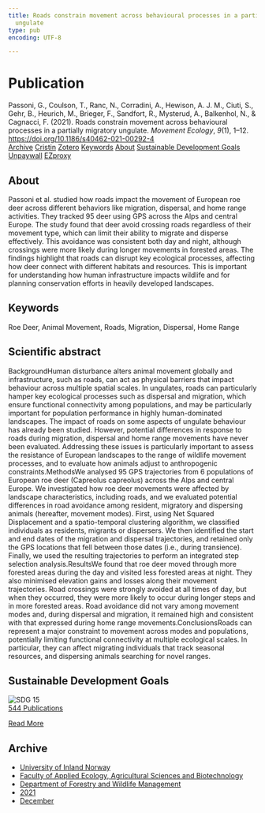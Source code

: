 ```yaml
---
title: Roads constrain movement across behavioural processes in a partially migratory
  ungulate
type: pub
encoding: UTF-8

---
```

<h1>Publication</h1>
<article id="csl-bib-container-E9S2P82U" class="csl-bib-container">
  <div class="csl-bib-body"> <div class="csl-entry">Passoni, G., Coulson, T., Ranc, N., Corradini, A., Hewison, A. J. M., Ciuti, S., Gehr, B., Heurich, M., Brieger, F., Sandfort, R., Mysterud, A., Balkenhol, N., &#38; Cagnacci, F. (2021). Roads constrain movement across behavioural processes in a partially migratory ungulate. <i>Movement Ecology</i>, <i>9</i>(1), 1–12. <a href="https://doi.org/10.1186/s40462-021-00292-4">https://doi.org/10.1186/s40462-021-00292-4</a></div> </div>
  <div class="csl-bib-buttons">
    <a href="#taxonomy-article-E9S2P82U" alt="archive" class="csl-bib-button">Archive</a>
    <a href="https://app.cristin.no/results/show.jsf?id=1962335" alt="Cristin" class="csl-bib-button">Cristin</a>
    <a href="http://zotero.org/groups/5881554/items/E9S2P82U" alt="Zotero" class="csl-bib-button">Zotero</a>
    <a href="#keywords-article-E9S2P82U" alt="keywords" class="csl-bib-button">Keywords</a>
    <a href="#about-article-E9S2P82U" alt="about_pub" class="csl-bib-button">About</a>
    <a href="#sdg-article-E9S2P82U" alt="sdg" class="csl-bib-button">Sustainable Development Goals</a>
    <a href="https://movementecologyjournal.biomedcentral.com/track/pdf/10.1186/s40462-021-00292-4" alt="Unpaywall" class="csl-bib-button">Unpaywall</a>
    <a href="https://movementecologyjournal.biomedcentral.com/track/pdf/10.1186/s40462-021-00292-4" alt="EZproxy" class="csl-bib-button">EZproxy</a>
  </div>
  <div id="csl-bib-meta-container-E9S2P82U"></div>
</article>
<div id="csl-bib-meta-E9S2P82U" class="csl-bib-meta">
  <article id="about-article-E9S2P82U" class="about_pub-article">
    <h1>About</h1>
    Passoni et al. studied how roads impact the movement of European roe deer across different behaviors like migration, dispersal, and home range activities. They tracked 95 deer using GPS across the Alps and central Europe. The study found that deer avoid crossing roads regardless of their movement type, which can limit their ability to migrate and disperse effectively. This avoidance was consistent both day and night, although crossings were more likely during longer movements in forested areas. The findings highlight that roads can disrupt key ecological processes, affecting how deer connect with different habitats and resources. This is important for understanding how human infrastructure impacts wildlife and for planning conservation efforts in heavily developed landscapes.
  </article>
  <article id="keywords-article-E9S2P82U" class="keywords-article">
    <h1>Keywords</h1>
    Roe Deer, Animal Movement, Roads, Migration, Dispersal, Home Range
  </article>
  <article id="abstract-article-E9S2P82U" class="abstract-article">
    <h1>Scientific abstract</h1>
    BackgroundHuman disturbance alters animal movement globally and infrastructure, such as roads, can act as physical barriers that impact behaviour across multiple spatial scales. In ungulates, roads can particularly hamper key ecological processes such as dispersal and migration, which ensure functional connectivity among populations, and may be particularly important for population performance in highly human-dominated landscapes. The impact of roads on some aspects of ungulate behaviour has already been studied. However, potential differences in response to roads during migration, dispersal and home range movements have never been evaluated. Addressing these issues is particularly important to assess the resistance of European landscapes to the range of wildlife movement processes, and to evaluate how animals adjust to anthropogenic constraints.MethodsWe analysed 95 GPS trajectories from 6 populations of European roe deer (Capreolus capreolus) across the Alps and central Europe. We investigated how roe deer movements were affected by landscape characteristics, including roads, and we evaluated potential differences in road avoidance among resident, migratory and dispersing animals (hereafter, movement modes). First, using Net Squared Displacement and a spatio-temporal clustering algorithm, we classified individuals as residents, migrants or dispersers. We then identified the start and end dates of the migration and dispersal trajectories, and retained only the GPS locations that fell between those dates (i.e., during transience). Finally, we used the resulting trajectories to perform an integrated step selection analysis.ResultsWe found that roe deer moved through more forested areas during the day and visited less forested areas at night. They also minimised elevation gains and losses along their movement trajectories. Road crossings were strongly avoided at all times of day, but when they occurred, they were more likely to occur during longer steps and in more forested areas. Road avoidance did not vary among movement modes and, during dispersal and migration, it remained high and consistent with that expressed during home range movements.ConclusionsRoads can represent a major constraint to movement across modes and populations, potentially limiting functional connectivity at multiple ecological scales. In particular, they can affect migrating individuals that track seasonal resources, and dispersing animals searching for novel ranges.
  </article>
  <article id="sdg-article-E9S2P82U" class="sdg-article">
    <h1>Sustainable Development Goals</h1>
    <div class="sdg-container"><div id="sdg15" class="sdg">
        <img src="{{< params subfolder >}}images/sdg/sdg15_en.png" class="image" alt="SDG 15">
        <div class="sdg-overlay">
          <a href="{{< params subfolder >}}en/archive/?sdg=15#archive" class="sdg-publication-count"><span>544</span> Publications</a>
          <p><a href="https://sdgs.un.org/goals/goal15" class="sdg-read-more">Read More</a></p>
        </div>
      </div></div>
  </article>
  <article id="taxonomy-article-E9S2P82U" class="taxonomy-article">
    <h1>Archive</h1>
    <ul>
      <li><a href="{{< params subfolder >}}en/archive/?key=3DCRN523">University of Inland Norway</a></li>
      <li><a href="{{< params subfolder >}}en/archive/?key=T77LXH6D">Faculty of Applied Ecology, Agricultural Sciences and Biotechnology</a></li>
      <li><a href="{{< params subfolder >}}en/archive/?key=7TRARPE3">Department of Forestry and Wildlife Management</a></li>
      <li><a href="{{< params subfolder >}}en/archive/?key=5LT6Q2XL">2021</a></li>
      <li><a href="{{< params subfolder >}}en/archive/?key=VP7B3HEJ">December</a></li>
    </ul>
  </article>
</div>
